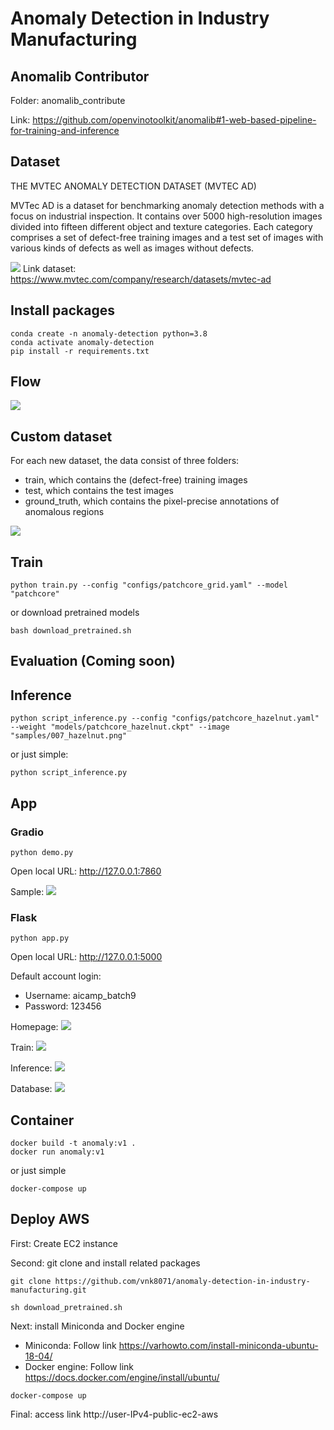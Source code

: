 # Anomaly Detection in Industry Manufacturing

## Anomalib Contributor
Folder: anomalib_contribute

Link: https://github.com/openvinotoolkit/anomalib#1-web-based-pipeline-for-training-and-inference

## Dataset
THE MVTEC ANOMALY DETECTION DATASET (MVTEC AD)

MVTec AD is a dataset for benchmarking anomaly detection methods with a focus on industrial inspection. It contains over 5000 high-resolution images divided into fifteen different object and texture categories. Each category comprises a set of defect-free training images and a test set of images with various kinds of defects as well as images without defects.

<img src='static_images/mvtec_dataset.jpg'>
Link dataset: <u>https://www.mvtec.com/company/research/datasets/mvtec-ad</u>

## Install packages
```
conda create -n anomaly-detection python=3.8
conda activate anomaly-detection
pip install -r requirements.txt
```
## Flow
<img src='static_images/flow-app.jpg'>

## Custom dataset
For each new dataset, the data consist of three folders:
- train, which contains the (defect-free) training images
- test, which contains the test images
- ground_truth, which contains the pixel-precise annotations of anomalous regions
<img src='static_images/data_structure.jpg'>

## Train
```
python train.py --config "configs/patchcore_grid.yaml" --model "patchcore"
```

or download pretrained models
```
bash download_pretrained.sh
```

## Evaluation (Coming soon)
## Inference
```
python script_inference.py --config "configs/patchcore_hazelnut.yaml" --weight "models/patchcore_hazelnut.ckpt" --image "samples/007_hazelnut.png"
```
or just simple:
```
python script_inference.py
```
## App 
### Gradio
```
python demo.py
```
Open local URL: http://127.0.0.1:7860

Sample:
<img src='static_images/predict_demo.jpg'>

### Flask
```
python app.py
```
Open local URL: http://127.0.0.1:5000

Default account login:
- Username: aicamp_batch9
- Password: 123456

Homepage:
<img src='static_images/flask_homepage.jpg'>

Train:
<img src='static_images/flask_train.jpg'>

Inference:
<img src='static_images/flask_inference.jpg'>

Database:
<img src='static_images/flask_database.jpg'>

## Container
```
docker build -t anomaly:v1 .
docker run anomaly:v1
```

or just simple

```
docker-compose up
```
## Deploy AWS
First: Create EC2 instance 

Second: git clone and install related packages
```
git clone https://github.com/vnk8071/anomaly-detection-in-industry-manufacturing.git

sh download_pretrained.sh
```
Next: install Miniconda and Docker engine

- Miniconda: Follow link https://varhowto.com/install-miniconda-ubuntu-18-04/
- Docker engine: Follow link https://docs.docker.com/engine/install/ubuntu/

```
docker-compose up
```

Final: access link http://user-IPv4-public-ec2-aws

